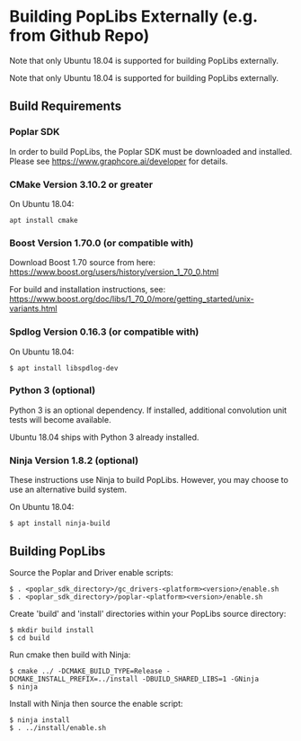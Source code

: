 # Building PopLibs Externally (e.g. from Github Repo)

Note that only Ubuntu 18.04 is supported for building PopLibs externally.

Note that only Ubuntu 18.04 is supported for building PopLibs externally.

## Build Requirements

### Poplar SDK

In order to build PopLibs, the Poplar SDK must be downloaded and installed. Please see https://www.graphcore.ai/developer for details.

### CMake Version 3.10.2 or greater

On Ubuntu 18.04:

    apt install cmake

### Boost Version 1.70.0 (or compatible with)

Download Boost 1.70 source from here: https://www.boost.org/users/history/version_1_70_0.html

For build and installation instructions, see: https://www.boost.org/doc/libs/1_70_0/more/getting_started/unix-variants.html

### Spdlog Version 0.16.3 (or compatible with)

On Ubuntu 18.04:

    $ apt install libspdlog-dev

### Python 3 (optional)

Python 3 is an optional dependency. If installed, additional convolution unit
tests will become available.

Ubuntu 18.04 ships with Python 3 already installed.

### Ninja Version 1.8.2 (optional)

These instructions use Ninja to build PopLibs. However, you may choose to use an alternative build system.

On Ubuntu 18.04:

    $ apt install ninja-build

## Building PopLibs

Source the Poplar and Driver enable scripts:

    $ . <poplar_sdk_directory>/gc_drivers-<platform><version>/enable.sh
    $ . <poplar_sdk_directory>/poplar-<platform><version>/enable.sh

Create 'build' and 'install' directories within your PopLibs source directory:

    $ mkdir build install
    $ cd build

Run cmake then build with Ninja:

    $ cmake ../ -DCMAKE_BUILD_TYPE=Release -DCMAKE_INSTALL_PREFIX=../install -DBUILD_SHARED_LIBS=1 -GNinja
    $ ninja

Install with Ninja then source the enable script:

    $ ninja install
    $ . ../install/enable.sh
